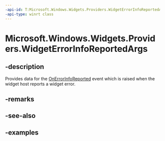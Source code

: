```yaml
---
-api-id: T:Microsoft.Windows.Widgets.Providers.WidgetErrorInfoReportedArgs
-api-type: winrt class
---
```


# Microsoft.Windows.Widgets.Providers.WidgetErrorInfoReportedArgs

<!--
public sealed class WidgetErrorInfoReportedArgs
-->


## -description

Provides data for the [OnErrorInfoReported](xref:Microsoft.Windows.Widgets.Providers.IWidgetProviderErrors.OnErrorInfoReported(Microsoft.Windows.Widgets.Providers.WidgetErrorInfoReportedArgs)) event which is raised when the widget host reports a widget error.

## -remarks

## -see-also

## -examples


